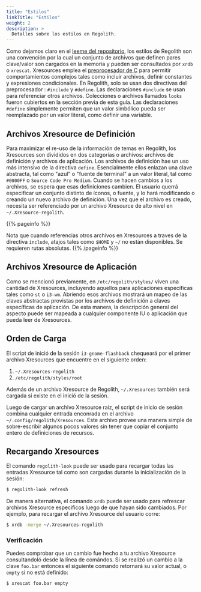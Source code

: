 ```yaml
---
title: "Estilos"
linkTitle: "Estilos"
weight: 2
description: >
  Detalles sobre los estilos en Regolith.
---
```


Como dejamos claro en el [leeme del repositorio](https://github.com/regolith-linux/regolith-styles), los estilos de Regolith son una convención por la cual un conjunto de archivos que definen pares clave/valor son cargados en la memoria y pueden ser consultados por `xrdb` o `xrescat`. Xresources emplea el [preprocesador de C](https://en.wikipedia.org/wiki/C_preprocessor) para permitir comportamientos complejos tales como incluir archivos, definir constantes y expresiones condicionales. En Regolith, solo se usan dos directivas del preprocesador : `#include` y `#define`. Las declaraciones `#include` se usan para referenciar otros archivos. Colecciones o archivos llamados `looks` fueron cubiertos en la sección previa de esta guía. Las declaraciones `#define` simplemente permiten que un valor simbólico pueda ser reemplazado por un valor literal, como definir una variable.

## Archivos Xresource de Definición

Para maximizar el re-uso de la información de temas en Regolith, los Xresources son divididos en dos categorías o archivos: archivos de definición y archivos de aplicación. Los archivos de definición hae un uso más intensivo de la directiva `define`. Esencialmente ellos enlazan una clave abstracta, tal como "azul" o "fuente de terminal" a un valor literal, tal como `#0000FF` o `Source Code Pro Medium`. Cuando se hacen cambios a los archivos, se espera que esas definiciones cambien. El usuario querrá especificar un conjunto distinto de íconos, o fuente, y lo hará modificando o creando un nuevo archivo de definición. Una vez que el archivo es creado, necesita ser referenciado por un archivo Xresource de alto nivel en `~/.Xresource-regolith`. 

{{% pageinfo %}}

Nota que cuando referencias otros archivos en Xresources a traves de la directiva `include`, atajos tales como `$HOME` y `~/` no están disponibles. Se requieren rutas absolutas.
{{% /pageinfo %}}

## Archivos Xresource de Aplicación

Como se mencionó previamente, en `/etc/regolith/styles/` viven una cantidad de Xresources, incluyendo aquellos para aplicaciones especificas tales como `st` o `i3-wm`. Abriendo esos archivos mostrará un mapeo de las claves abstractas provistas por los archivos de definición a claves específicas de aplicación. De esta manera, la descripción general del aspecto puede ser mapeada a cualquier componente IU o aplicación que pueda leer de Xresources.

## Orden de Carga

El script de inició de la sesión `i3-gnome-flashback` chequeará por el primer archivo Xresources que encuentre en el siguiente orden:
1. `~/.Xresources-regolith`
2. `/etc/regolith/styles/root`

Además de un archivo Xresource de Regolith, `~/.Xresources` también será cargada si existe en el inició de la sesión.

Luego de cargar un archivo Xresource raíz, el script de inicio de sesión combina cualquier entrada enconrada en el archivo `~/.config/regolith/Xresources`. Este archivo provee una manera simple de sobre-escribir algunos pocos valores sin tener que copiar el conjunto entero de definiciones de recursos.

## Recargando Xresources

El comando `regolith-look` puede ser usado para recargar todas las entradas Xresource tal como son cargadas durante la inicialización de la sesión:
```bash
$ regolith-look refresh
```

De manera alternativa, el comando `xrdb` puede ser usado para refrescar archivos Xresource especificos luego de que hayan sido cambiados. Por ejemplo, para recargar el archivo Xresource del usuario corre:
```bash
$ xrdb -merge ~/.Xresources-regolith
```

### Verificación

Puedes comprobar que un cambio fue hecho a tu archivo Xresource consultandoló desde la línea de comándos. Si se realizó un cambio a la clave `foo.bar` entonces el siguiente comando retornará su valor actual, o `empty` si no está definido:
```bash
$ xrescat foo.bar empty
```

